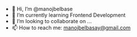 - 👋 Hi, I’m @manojbelbase
- 🌱 I’m currently learning Frontend Development
- 👯 I’m looking to collaborate on ...
- 📫 How to reach me: manojbelbasay@gmail.com

<!--
**ManojBelbase/manojbelbase** is a ✨ _special_ ✨ repository because its `README.md` (this file) appears on your GitHub profile.

Here are some ideas to get you started:

- 🔭 I’m currently working on Web Development
- 🌱 I’m currently learning Frontend Development
- 👯 I’m looking to collaborate on ...
- 🤔 I’m looking for help with ...
- 💬 Ask me about ...
- 📫 How to reach me: ...
- 😄 Pronouns: ...
- ⚡ Fun fact: ...
-->
